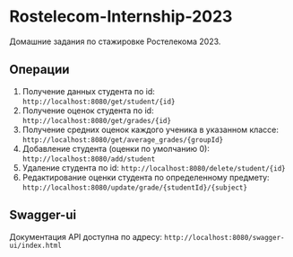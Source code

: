 # Rostelecom-Internship-2023

Домашние задания по стажировке Ростелекома 2023.

## Операции

1. Получение данных студента по id: `http://localhost:8080/get/student/{id}`
2. Получение оценок студента по id: `http://localhost:8080/get/grades/{id}`
3. Получение средних оценок каждого ученика в указанном классе: `http://localhost:8080/get/average_grades/{groupId}`
4. Добавление студента (оценки по умолчанию 0): `http://localhost:8080/add/student`
5. Удаление студента по id: `http://localhost:8080/delete/student/{id}`
6. Редактирование оценки студента по определенному предмету: `http://localhost:8080/update/grade/{studentId}/{subject}`

## Swagger-ui

Документация API доступна по адресу: `http://localhost:8080/swagger-ui/index.html`
